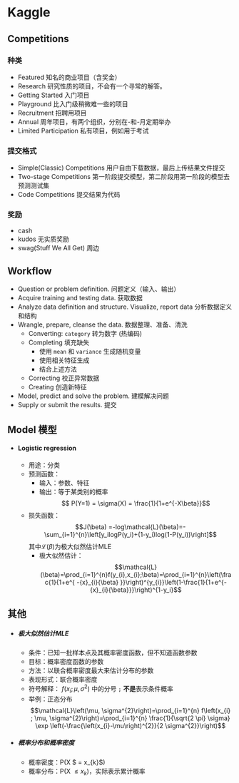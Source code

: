 # Kaggle

## Competitions
### 种类
- Featured
知名的商业项目（含奖金）
- Research
研究性质的项目，不会有一个寻常的解答。
- Getting Started
入门项目
- Playground
比入门级稍微难一些的项目
- Recruitment
招聘用项目
- Annual
周年项目，有两个组织，分别在-和-月定期举办
- Limited Participation
私有项目，例如用于考试

### 提交格式
- Simple(Classic) Competitions
用户自由下载数据，最后上传结果文件提交
- Two-stage Competitions
第一阶段提交模型，第二阶段用第一阶段的模型去预测测试集
- Code Competitions
提交结果为代码

### 奖励
- cash
- kudos 无实质奖励
- swag(Stuff We All Get) 周边


## Workflow
- Question or problem definition.
问题定义（输入、输出）
- Acquire training and testing data.
获取数据
- Analyze data definition and structure. Visualize, report data
分析数据定义和结构
- Wrangle, prepare, cleanse the data.
数据整理、准备、清洗
    - Converting: `category` 转为数字 (热编码)
    - Completing 填充缺失
      - 使用 `mean` 和 `variance` 生成随机变量
      - 使用相关特征生成
      - 结合上述方法
    - Correcting 校正异常数据
    - Creating 创造新特征
- Model, predict and solve the problem.
建模解决问题
- Supply or submit the results.
提交

## Model 模型

- #### Logistic regression

  - 用途：分类
  - 预测函数：
    - 输入：参数、特征
    - 输出：等于某类别的概率
  $$ P(Y=1) = \sigma(X) = \frac{1}{1+e^{-X\beta}}$$
  - 损失函数：
$$J(\beta) =-log\mathcal{L}(\beta)=- \sum_{i=1}^{n}\left[y_ilogP(y_i)+(1-y_i)log(1-P(y_i))\right]$$
其中$\mathcal{L}(\beta)$为极大似然估计MLE
    - 极大似然估计：
$$\mathcal{L}(\beta)=\prod_{i=1}^{n}f(y_{i},x_{i};\beta)=\prod_{i=1}^{n}\left(\frac{1}{1+e^{ -{x}_{i}{\beta} }}\right)^{y_{i}}\left(1-\frac{1}{1+e^{-{x}_{i}{\beta}}}\right)^{1-y_i}$$


## 其他

- ##### 极大似然估计MLE
  - 条件：已知一批样本点及其概率密度函数，但不知道函数参数
  - 目标：概率密度函数的参数
  - 方法：以联合概率密度最大来估计分布的参数
  - 表现形式：联合概率密度
  - 符号解释：
  $f\left(x_{i} ; \mu, \sigma^{2}\right)$ 中的分号 `;` **不是**表示条件概率
  - 举例：正态分布
  $$\mathcal{L}\left(\mu, \sigma^{2}\right)=\prod_{i=1}^{n} f\left(x_{i} ; \mu, \sigma^{2}\right)=\prod_{i=1}^{n} \frac{1}{\sqrt{2 \pi} \sigma} \exp \left(-\frac{\left(x_{i}-\mu\right)^{2}}{2 \sigma^{2}}\right)$$

- ##### 概率分布和概率密度
  - 概率密度：P(X $ = x_{k}$)
  - 概率分布：P(X $\leq x_{k}$)，实际表示累计概率
  
